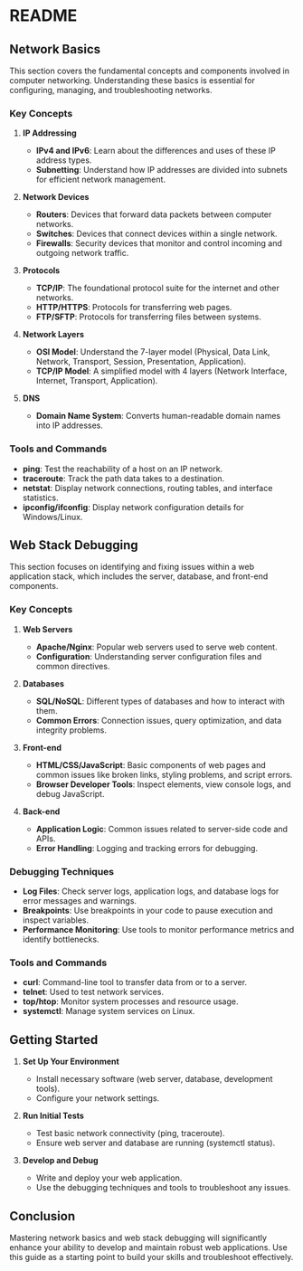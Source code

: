 # README

## Network Basics

This section covers the fundamental concepts and components involved in computer networking. Understanding these basics is essential for configuring, managing, and troubleshooting networks.

### Key Concepts

1. **IP Addressing**
   - **IPv4 and IPv6**: Learn about the differences and uses of these IP address types.
   - **Subnetting**: Understand how IP addresses are divided into subnets for efficient network management.

2. **Network Devices**
   - **Routers**: Devices that forward data packets between computer networks.
   - **Switches**: Devices that connect devices within a single network.
   - **Firewalls**: Security devices that monitor and control incoming and outgoing network traffic.

3. **Protocols**
   - **TCP/IP**: The foundational protocol suite for the internet and other networks.
   - **HTTP/HTTPS**: Protocols for transferring web pages.
   - **FTP/SFTP**: Protocols for transferring files between systems.

4. **Network Layers**
   - **OSI Model**: Understand the 7-layer model (Physical, Data Link, Network, Transport, Session, Presentation, Application).
   - **TCP/IP Model**: A simplified model with 4 layers (Network Interface, Internet, Transport, Application).

5. **DNS**
   - **Domain Name System**: Converts human-readable domain names into IP addresses.

### Tools and Commands

- **ping**: Test the reachability of a host on an IP network.
- **traceroute**: Track the path data takes to a destination.
- **netstat**: Display network connections, routing tables, and interface statistics.
- **ipconfig/ifconfig**: Display network configuration details for Windows/Linux.

## Web Stack Debugging

This section focuses on identifying and fixing issues within a web application stack, which includes the server, database, and front-end components.

### Key Concepts

1. **Web Servers**
   - **Apache/Nginx**: Popular web servers used to serve web content.
   - **Configuration**: Understanding server configuration files and common directives.

2. **Databases**
   - **SQL/NoSQL**: Different types of databases and how to interact with them.
   - **Common Errors**: Connection issues, query optimization, and data integrity problems.

3. **Front-end**
   - **HTML/CSS/JavaScript**: Basic components of web pages and common issues like broken links, styling problems, and script errors.
   - **Browser Developer Tools**: Inspect elements, view console logs, and debug JavaScript.

4. **Back-end**
   - **Application Logic**: Common issues related to server-side code and APIs.
   - **Error Handling**: Logging and tracking errors for debugging.

### Debugging Techniques

- **Log Files**: Check server logs, application logs, and database logs for error messages and warnings.
- **Breakpoints**: Use breakpoints in your code to pause execution and inspect variables.
- **Performance Monitoring**: Use tools to monitor performance metrics and identify bottlenecks.

### Tools and Commands

- **curl**: Command-line tool to transfer data from or to a server.
- **telnet**: Used to test network services.
- **top/htop**: Monitor system processes and resource usage.
- **systemctl**: Manage system services on Linux.

## Getting Started

1. **Set Up Your Environment**
   - Install necessary software (web server, database, development tools).
   - Configure your network settings.

2. **Run Initial Tests**
   - Test basic network connectivity (ping, traceroute).
   - Ensure web server and database are running (systemctl status).

3. **Develop and Debug**
   - Write and deploy your web application.
   - Use the debugging techniques and tools to troubleshoot any issues.

## Conclusion

Mastering network basics and web stack debugging will significantly enhance your ability to develop and maintain robust web applications. Use this guide as a starting point to build your skills and troubleshoot effectively.
